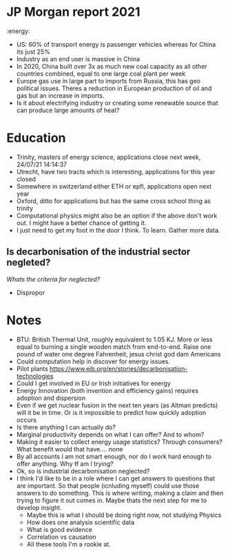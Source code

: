 # JP Morgan report 2021 
:energy:
 
* US: 60% of transport energy is passenger vehicles whereas for China its just 25%
* Industry as an end user is massive in China
* In 2020, China built over 3x as much new coal capacity as all other countries combined, equal to one large coal plant
  per week
* Europe gas use in large part to imports from Russia, this has geo political issues. Theres a reduction in European
  production of oil and gas but an increase in imports.
* Is it about electrifying industry or creating some renewable source that can produce large amounts of heat?

# Education

* Trinity, masters of energy science, applications close next week, 24/07/21 14:14:37
* Utrecht, have two tracts which is interesting, applications for this year closed
* Somewhere in switzerland either ETH or epfl, applications open next year
* Oxford, ditto for applications but has the same cross school thing as trinity
* Computational physics might also be an option if the above don't work out. I might have a better chance of getting it.
* I just need to get my foot in the door I think. To learn. Gather more data.

## Is decarbonisation of the industrial sector negleted?

_Whats the criteria for neglected?_

* Dispropor


# Notes

* BTU: British Thermal Unit, roughly equivalent to 1.05 KJ. More or less equal to burning a single wooden match from
  end-to-end. Raise one pound of water one degree Fahrenheit, jesus christ god dam Americans
* Could computation help in discover for energy issues.
* Pilot plants https://www.eib.org/en/stories/decarbonisation-technologies 
* Could I get involved in EU or Irish initiatives for energy
* Energy Innovation (both invention and efficiency gains) requires adoption and dispersion
* Even if we get nuclear fusion in the next ten years (as Altman predicts) will it be in time. Or is it impossible to
  predict how quickly adoption occurs
* Is there anything I can actually do?
* Marginal productivity depends on what I can offer? And to whom?
* Making it easier to collect energy usage statistics? Through consumers? What benefit would that have.... none
* By all accounts I am not smart enough, nor do I work hard enough to offer anything. Why tf am I trying?
* Ok, so is industrial decarbonisation neglected?
* I think I'd like to be in a role where I can get answers to questions that are important. So that people (icnluding
  myself) could use those answers to do something. This is where writing, making a claim and then trying to figure it
  out comes in. Maybe thats the next step for me to develop insight.
    * Maybe this is what I should be doing right now, not studying Physics
    * How does one analysis scientific data
    * What is good evidence
    * Correlation vs causation
    * All these tools I'm a rookie at.
